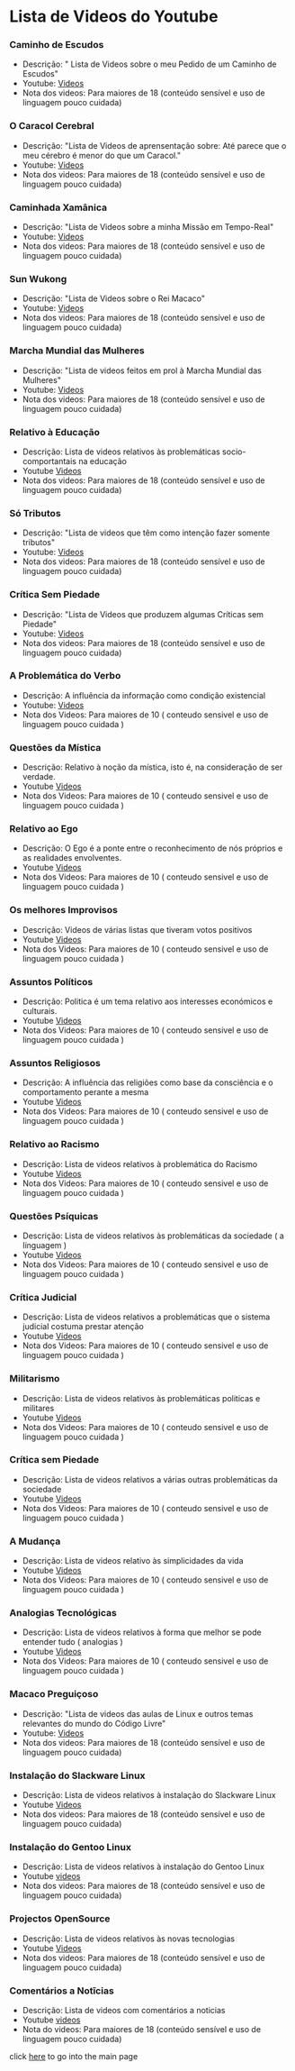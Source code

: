 # Lista de Videos do Youtube

### Caminho de Escudos
  - Descrição: " Lista de Videos sobre o meu Pedido de um Caminho de Escudos"
  - Youtube: [Videos](https://www.youtube.com/playlist?list=PLEIKvfX5iExDcV4eAdBnRVF6xgrhW_oFJ) 
  - Nota dos videos: Para maiores de 18 (conteúdo sensível e uso de linguagem pouco cuidada)

### O Caracol Cerebral
  - Descrição: "Lista de Videos de aprensentação sobre: Até parece que o meu cérebro é menor do que um Caracol."
  - Youtube: [Videos](https://www.youtube.com/playlist?list=PLEIKvfX5iExCJKaQjuVlJyY2kxxfYJMD-)
  - Nota dos videos: Para maiores de 18 (conteúdo sensível e uso de linguagem pouco cuidada)

### Caminhada Xamânica
  - Descrição: "Lista de Videos sobre a minha Missão em Tempo-Real"
  - Youtube: [Videos]( https://www.youtube.com/playlist?list=PLEIKvfX5iExDC6s7Lx8unSbeA8wqqsB6m )
  - Nota dos videos: Para maiores de 18 (conteúdo sensível e uso de linguagem pouco cuidada)

### Sun Wukong
  - Descrição: "Lista de Videos sobre o Rei Macaco"
  - Youtube: [Videos](https://www.youtube.com/playlist?list=PLEIKvfX5iExBzVb0gbo72xIU6xaV1bPXd)
  - Nota dos videos: Para maiores de 18 (conteúdo sensível e uso de linguagem pouco cuidada)

### Marcha Mundial das Mulheres 
  - Descrição: "Lista de videos feitos em prol à Marcha Mundial das Mulheres"
  - Youtube: [Videos](https://www.youtube.com/playlist?list=PLEIKvfX5iExCm9YrriaKIy-4hKrKhPlGk)
  - Nota dos videos: Para maiores de 18 (conteúdo sensível e uso de linguagem pouco cuidada) 

### Relativo à Educação
  - Descrição: Lista de videos relativos às problemáticas socio-comportantais na educação
  - Youtube [Videos](https://www.youtube.com/playlist?list=PLEIKvfX5iExBB_i4rUOpF7odCfIvYcL_K)
  - Nota dos videos: Para maiores de 18 (conteúdo sensível e uso de linguagem pouco cuidada) 

### Só Tributos
  - Descrição: "Lista de videos que têm como intenção fazer somente tributos"
  - Youtube: [Videos](https://www.youtube.com/playlist?list=PLEIKvfX5iExDflCxQ2SUHcOzaodhD7onf)
  - Nota dos videos: Para maiores de 18 (conteúdo sensível e uso de linguagem pouco cuidada)

### Crítica Sem Piedade
  - Descrição: "Lista de Videos que produzem algumas Críticas sem Piedade"
  - Youtube: [Videos](https://www.youtube.com/playlist?list=PLEIKvfX5iExArL3bi2y0VoaVhKWSP3dAv)
  - Nota dos videos: Para maiores de 18 (conteúdo sensível e uso de linguagem pouco cuidada)
 
### A Problemática do Verbo
  - Descrição: A influência da informação como condição existencial
  - Youtube: [Videos](https://www.youtube.com/playlist?list=PLEIKvfX5iExA_F_kMb0z2AHSndXkVL72O)
  - Nota dos Videos: Para maiores de 10 ( conteudo sensivel e uso de linguagem pouco cuidada ) 

### Questões da Mística
  - Descrição: Relativo à noção da mística, isto é, na consideração de ser verdade. 
  - Youtube [Videos](https://www.youtube.com/playlist?list=PLEIKvfX5iExA3v9-KCrNkgAUHlzna18Yv)
  - Nota dos Videos: Para maiores de 10 ( conteudo sensivel e uso de linguagem pouco cuidada ) 

### Relativo ao Ego
  - Descrição: O Ego é a ponte entre o reconhecimento de nós próprios e as realidades envolventes. 
  - Youtube [Videos](https://www.youtube.com/playlist?list=PLEIKvfX5iExBBXRizfhxVNEunRTDJM2os)
  - Nota dos Videos: Para maiores de 10 ( conteudo sensivel e uso de linguagem pouco cuidada ) 

### Os melhores Improvisos
  - Descrição: Videos de várias listas que tiveram votos positivos
  - Youtube [Videos](https://www.youtube.com/playlist?list=PLEIKvfX5iExAAQ89WDGIkAileiWzfn7Ur)
  - Nota dos Videos: Para maiores de 10 ( conteudo sensivel e uso de linguagem pouco cuidada ) 

### Assuntos Políticos
  - Descrição: Politica é um tema relativo aos interesses económicos e culturais.
  - Youtube [Videos](https://www.youtube.com/playlist?list=PLEIKvfX5iExCtnvJEBbhSEL2wUgUpVAf1)
  - Nota dos Videos: Para maiores de 10 ( conteudo sensivel e uso de linguagem pouco cuidada ) 

### Assuntos Religiosos
  - Descrição: A influência das religiões como base da consciência e o comportamento perante a mesma
  - Youtube [Videos](https://www.youtube.com/playlist?list=PLEIKvfX5iExCX9WVIQK6BWL3U-cfyUFBY)
  - Nota dos Videos: Para maiores de 10 ( conteudo sensivel e uso de linguagem pouco cuidada ) 

### Relativo ao Racismo
  - Descrição: Lista de videos relativos à problemática do Racismo
  - Youtube [Videos](https://www.youtube.com/playlist?list=PLEIKvfX5iExDiEAahdHzcC25hIhLJCHx2)
  - Nota dos Videos: Para maiores de 10 ( conteudo sensivel e uso de linguagem pouco cuidada ) 

### Questões Psíquicas
  - Descrição: Lista de videos relativos às problemáticas da sociedade ( a línguagem ) 
  - Youtube [Videos](https://www.youtube.com/playlist?list=PLEIKvfX5iExCs9dPpMr79cUp6zMmRwYG-)
  - Nota dos Videos: Para maiores de 10 ( conteudo sensivel e uso de linguagem pouco cuidada ) 

### Crítica Judicial
  - Descrição: Lista de videos relativos a problemáticas que o sistema judicial costuma prestar atenção
  - Youtube [Videos](https://www.youtube.com/playlist?list=PLEIKvfX5iExBH9j71gCWK_gotTjAHqQXZ)
  - Nota dos Videos: Para maiores de 10 ( conteudo sensivel e uso de linguagem pouco cuidada ) 

### Militarismo
  - Descrição: Lista de videos relativos às problemáticas politicas e militares
  - Youtube [Videos](https://www.youtube.com/playlist?list=PLEIKvfX5iExCwBMD-6HyS8hYtNk2CGvng)
  - Nota dos Videos: Para maiores de 10 ( conteudo sensivel e uso de linguagem pouco cuidada ) 

### Crítica sem Piedade
  - Descrição: Lista de videos relativos a várias outras problemáticas da sociedade
  - Youtube [Videos](https://www.youtube.com/playlist?list=PLEIKvfX5iExArL3bi2y0VoaVhKWSP3dAv)
  - Nota dos Videos: Para maiores de 10 ( conteudo sensivel e uso de linguagem pouco cuidada ) 

### A Mudança
  - Descrição: Lista de videos relativo às simplicidades da vida
  - Youtube [Videos](https://www.youtube.com/playlist?list=PLEIKvfX5iExCzgYHeOhqNrEE1nxQaWbjA)
  - Nota dos Videos: Para maiores de 10 ( conteudo sensivel e uso de linguagem pouco cuidada ) 

### Analogias Tecnológicas
  - Descrição: Lista de videos relativos à forma que melhor se pode entender tudo ( analogias ) 
  - Youtube [Videos](https://www.youtube.com/playlist?list=PLEIKvfX5iExABL8iAOb3xfywvqxkdfYnf)
  - Nota dos Videos: Para maiores de 10 ( conteudo sensivel e uso de linguagem pouco cuidada ) 

### Macaco Preguiçoso
  - Descrição: "Lista de videos das aulas de Linux e outros temas relevantes do mundo do Código Livre"
  - Youtube: [Videos](https://www.youtube.com/playlist?list=PLEIKvfX5iExD8upuQYCaLJpCx6sKtxg3N)
  - Nota dos videos: Para maiores de 18 (conteúdo sensível e uso de linguagem pouco cuidada)

### Instalação do Slackware Linux
  - Descrição: Lista de videos relativos à instalação do Slackware Linux
  - Youtube [Videos](https://www.youtube.com/playlist?list=PLEIKvfX5iExBpp-0SzsQGwO8UIdXxrq4K)
  - Nota dos videos: Para maiores de 18 (conteúdo sensível e uso de linguagem pouco cuidada)

### Instalação do Gentoo Linux
  - Descrição: Lista de videos relativos à instalação do Gentoo Linux
  - Youtube [videos](https://www.youtube.com/playlist?list=PLEIKvfX5iExAN6ojs-McGEJyb5YVNGg5U)
  - Nota dos videos: Para maiores de 18 (conteúdo sensível e uso de linguagem pouco cuidada)

### Projectos OpenSource
  - Descrição: Lista de videos relativos às novas tecnologias
  - Youtube [Videos](https://www.youtube.com/playlist?list=PLEIKvfX5iExC6LXfYENJH8TUuAsmf2W-_)
  - Nota dos videos: Para maiores de 18 (conteúdo sensível e uso de linguagem pouco cuidada)

### Comentários a Notĩcias
  - Descrição: Lista de videos com comentários a noticias
  - Youtube [videos](https://www.youtube.com/playlist?list=PLEIKvfX5iExCuVyPvTzY9LuQtgnWMNXUN)
  - Nota do videos: Para maiores de 18 (conteúdo sensível e uso de linguagem pouco cuidada)

click [here](../README.md) to go into the main page
